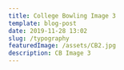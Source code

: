 ```yaml
---
title: College Bowling Image 3
template: blog-post
date: 2019-11-28 13:02
slug: /typography
featuredImage: /assets/CB2.jpg
description: CB Image 3
---
```

